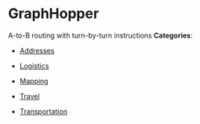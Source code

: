 # GraphHopper


A-to-B routing with turn-by-turn instructions
**Categories**:

- [Addresses](https://github/awesome-apis/awesome-apis#addresses)

- [Logistics](https://github/awesome-apis/awesome-apis#logistics)

- [Mapping](https://github/awesome-apis/awesome-apis#mapping)

- [Travel](https://github/awesome-apis/awesome-apis#travel)

- [Transportation](https://github/awesome-apis/awesome-apis#transportation)



